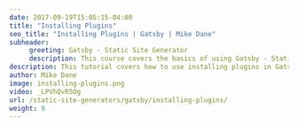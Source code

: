 ```yaml
---
date: 2017-09-19T15:05:15-04:00
title: "Installing Plugins"
seo_title: "Installing Plugins | Gatsby | Mike Dane"
subheader:
     greeting: Gatsby - Static Site Generator
     description: This course covers the basics of using Gatsby - Static Site Generator. Work your way through the videos/articles and I'll teach you everything you need to know to create a professional and scalable website or blog!
description: This tutorial covers how to use installing plugins in Gatsby -  Static Site Generator.
author: Mike Dane
image: installing-plugins.png
video: _LPVhQvR5Og
url: /static-site-generators/gatsby/installing-plugins/
weight: 9
---
```


